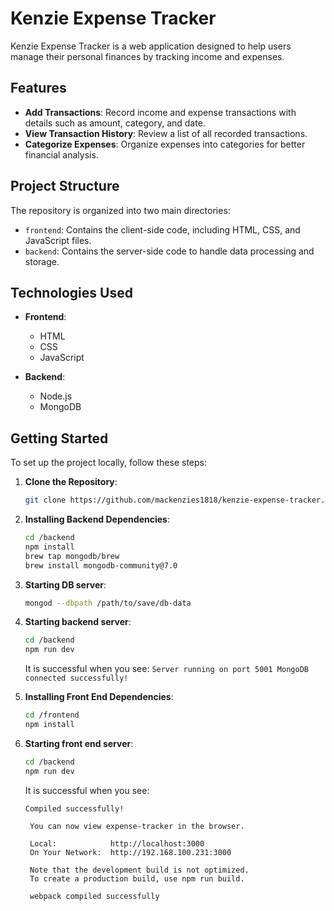 # Kenzie Expense Tracker

Kenzie Expense Tracker is a web application designed to help users manage their personal finances by tracking income and expenses.

## Features

- **Add Transactions**: Record income and expense transactions with details such as amount, category, and date.
- **View Transaction History**: Review a list of all recorded transactions.
- **Categorize Expenses**: Organize expenses into categories for better financial analysis.

## Project Structure

The repository is organized into two main directories:

- `frontend`: Contains the client-side code, including HTML, CSS, and JavaScript files.
- `backend`: Contains the server-side code to handle data processing and storage.

## Technologies Used

- **Frontend**:
    - HTML
    - CSS
    - JavaScript

- **Backend**:
    - Node.js
    - MongoDB

## Getting Started

To set up the project locally, follow these steps:

1. **Clone the Repository**:

   ```bash
   git clone https://github.com/mackenzies1818/kenzie-expense-tracker.git
   
2. **Installing Backend Dependencies**: 
   ```bash
   cd /backend
   npm install
   brew tap mongodb/brew
   brew install mongodb-community@7.0

3. **Starting DB server**:
   ```bash
   mongod --dbpath /path/to/save/db-data 

4. **Starting backend server**:
   ```bash
   cd /backend
   npm run dev
   ```
    It is successful when you see: 
        ```
        Server running on port 5001
        MongoDB connected successfully!
        ```


5. **Installing Front End Dependencies**:
   ```bash
   cd /frontend
   npm install

6. **Starting front end server**:
   ```bash
   cd /backend
   npm run dev
   ```
   It is successful when you see:
   ```
   Compiled successfully!

    You can now view expense-tracker in the browser.
    
    Local:            http://localhost:3000
    On Your Network:  http://192.168.100.231:3000
    
    Note that the development build is not optimized.
    To create a production build, use npm run build.
    
    webpack compiled successfully
   ```

           